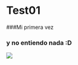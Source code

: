# Test01

###Mi primera vez

### y no entiendo nada :D

<img src="https://i.pinimg.com/736x/77/99/39/77993956a664553c7df8291028d5e559.jpgE">
